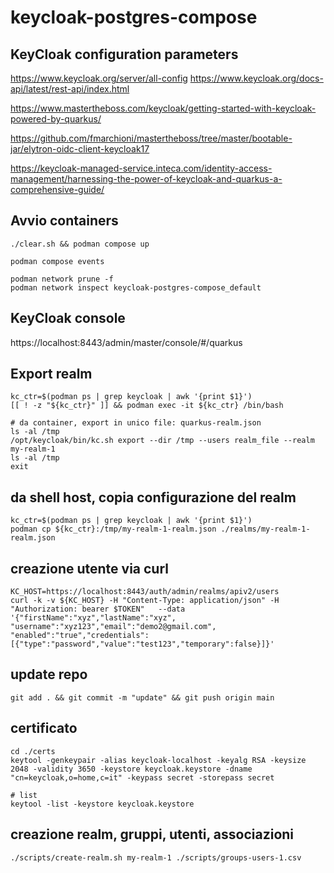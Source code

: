 # keycloak-postgres-compose

## KeyCloak configuration parameters
https://www.keycloak.org/server/all-config
https://www.keycloak.org/docs-api/latest/rest-api/index.html

https://www.mastertheboss.com/keycloak/getting-started-with-keycloak-powered-by-quarkus/

https://github.com/fmarchioni/mastertheboss/tree/master/bootable-jar/elytron-oidc-client-keycloak17


https://keycloak-managed-service.inteca.com/identity-access-management/harnessing-the-power-of-keycloak-and-quarkus-a-comprehensive-guide/


## Avvio containers
```
./clear.sh && podman compose up

podman compose events

podman network prune -f
podman network inspect keycloak-postgres-compose_default
```

## KeyCloak console
https://localhost:8443/admin/master/console/#/quarkus


## Export realm
```
kc_ctr=$(podman ps | grep keycloak | awk '{print $1}')
[[ ! -z "${kc_ctr}" ]] && podman exec -it ${kc_ctr} /bin/bash

# da container, export in unico file: quarkus-realm.json
ls -al /tmp
/opt/keycloak/bin/kc.sh export --dir /tmp --users realm_file --realm my-realm-1
ls -al /tmp
exit
```

## da shell host, copia configurazione del realm
```
kc_ctr=$(podman ps | grep keycloak | awk '{print $1}')
podman cp ${kc_ctr}:/tmp/my-realm-1-realm.json ./realms/my-realm-1-realm.json
```

## creazione utente via curl
```
KC_HOST=https://localhost:8443/auth/admin/realms/apiv2/users
curl -k -v ${KC_HOST} -H "Content-Type: application/json" -H "Authorization: bearer $TOKEN"   --data '{"firstName":"xyz","lastName":"xyz", "username":"xyz123","email":"demo2@gmail.com", "enabled":"true","credentials":[{"type":"password","value":"test123","temporary":false}]}'
```

## update repo
```
git add . && git commit -m "update" && git push origin main
```

## certificato
```
cd ./certs
keytool -genkeypair -alias keycloak-localhost -keyalg RSA -keysize 2048 -validity 3650 -keystore keycloak.keystore -dname "cn=keycloak,o=home,c=it" -keypass secret -storepass secret

# list
keytool -list -keystore keycloak.keystore
```

## creazione realm, gruppi, utenti, associazioni
```
./scripts/create-realm.sh my-realm-1 ./scripts/groups-users-1.csv
```
